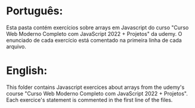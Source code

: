 # Português:
Esta pasta contém exercícios sobre arrays em Javascript do curso "Curso Web Moderno Completo com JavaScript 2022 + Projetos" da udemy.  O enunciado de cada exercício está comentado na primeira linha de cada arquivo.

# English:

This folder contains Javascript exercices about arrays from the udemy's course "Curso Web Moderno Completo com JavaScript 2022 + Projetos". Each exercice's statement is commented in the first line of the files.
